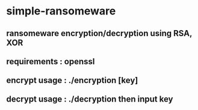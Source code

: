 # simple-ransomeware
ransomeware encryption/decryption using RSA, XOR
<br><br> requirements : openssl
<br><br> encrypt usage : ./encryption [key]
<br><br> decrypt usage : ./decryption then input key
---
